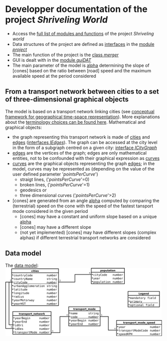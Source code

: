 # Developper documentation of the project _Shriveling World_
* Access the [full list of modules and functions](doc) of the project _Shriveling world_
* Data structures of the project are defined as [interfaces](https://www.typescriptlang.org/docs/handbook/interfaces.html) in the [module _project_](/modules/_definitions_project_.html)
* The main function of the project is the [class _merger_](/classes/_bigboard_merger_.merger.html)
* GUI is dealt with in the [module _guiDAT_](/modules/_bigboard_guidat_.html)
* The main parameter of the model is [alpha](/interfaces/_definitions_project_.icomplexalphaitem.html#conealpha) determining the slope of [cones] based on the ratio between [road] speed and the maximum available speed at the period considered

## From a transport network between cities to a set of three-dimensional graphical objects
The model is based on a transport network linking cities (see [conceptual framework for geographical time-space representation](https://timespace.hypotheses.org/184)). More explanations about the [terminology choices can be found here](https://timespace.hypotheses.org/177).
Mathematical and graphical objects:
* the graph representing this transport network is made of [cities](/interfaces/_definitions_project_.icity.html) and [edges](/interfaces/_definitions_project_.iedge.html) ([interfaces _IEdges_](/interfaces/_definitions_project_.iedge.html)). The graph can be accessed at the city level in the form of a subgraph centred on a given city: [interface _ICityGraph_](/interfaces/_definitions_project_.icitygraph.html)
* [edges](/interfaces/_definitions_project_.iedge.html) are the vertices of the graph; edges are only mathematical entities, not to be confounded with their graphical expression as [curves](/interfaces/_definitions_project_.ilookupcurvesfromcity.html)
* [curves](/interfaces/_definitions_project_.ilookupcurvesfromcity.html) are the graphical objects representing the graph [edges](/interfaces/_definitions_project_.iedge.html); in the model, curves may be represented as (depending on the value of the user defined parameter '_pointsPerCurve_')
  * straigt lines, ('_pointsPerCurve_'=0)
  * broken lines, ('_pointsPerCurve_'=1)
  * geodesics or
  * three dimensional curves ('_pointsPerCurve_'>2)
* [cones] are generated from an angle [alpha](/interfaces/_definitions_project_.icomplexalphaitem.html#conealpha) computed by comparing the (terrestrial) speed on the cone with the speed of the fastest tansport mode considered in the given period
  * [cones] may have a constant and uniform slope based on a unique [alpha](/interfaces/_definitions_project_.icomplexalphaitem.html#conealpha)
  * [cones] may have a different slope
  * (not yet  implemented) [cones] may have different slopes (complex alphas) if different terrestrial transport networks are considered

## Data model
The [data model](https://timespace.hypotheses.org/91):
![data model](assets/modeles8.svg)